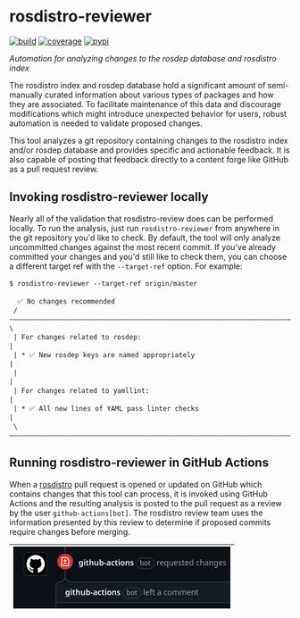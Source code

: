 # rosdistro-reviewer

[![build](https://img.shields.io/github/actions/workflow/status/ros-infrastructure/rosdistro-reviewer/ci.yaml?branch=main&event=push)](https://github.com/ros-infrastructure/rosdistro-reviewer/actions/workflows/ci.yaml?query=branch%3Amain+event%3Apush)
[![coverage](https://img.shields.io/codecov/c/github/ros-infrastructure/rosdistro-reviewer/main)](https://app.codecov.io/gh/ros-infrastructure/rosdistro-reviewer/branch/main)
[![pypi](https://img.shields.io/pypi/v/rosdistro-reviewer)](https://pypi.org/project/rosdistro-reviewer/)

_Automation for analyzing changes to the rosdep database and rosdistro index_

The rosdistro index and rosdep database hold a significant amount of semi-manually curated information about various types of packages and how they are associated. To facilitate maintenance of this data and discourage modifications which might introduce unexpected behavior for users, robust automation is needed to validate proposed changes.

This tool analyzes a git repository containing changes to the rosdistro index and/or rosdep database and provides specific and actionable feedback. It is also capable of posting that feedback directly to a content forge like GitHub as a pull request review.

## Invoking rosdistro-reviewer locally

Nearly all of the validation that rosdistro-review does can be performed locally. To run the analysis, just run `rosdistro-reviewer` from anywhere in the git repository you'd like to check. By default, the tool will only analyze uncommitted changes against the most recent commit. If you've already committed your changes and you'd still like to check them, you can choose a different target ref with the `--target-ref` option. For example:
```
$ rosdistro-reviewer --target-ref origin/master

  ✅ No changes recommended
 /————————————————————————————————————————————————————————————————————————————\
 | For changes related to rosdep:                                             |
 | * ✅ New rosdep keys are named appropriately                               |
 |                                                                            |
 | For changes related to yamllint:                                           |
 | * ✅ All new lines of YAML pass linter checks                              |
 \————————————————————————————————————————————————————————————————————————————/
```

## Running rosdistro-reviewer in GitHub Actions

When a [rosdistro](https://github.com/ros/rosdistro) pull request is opened or updated on GitHub which contains changes that this tool can process, it is invoked using GitHub Actions and the resulting analysis is posted to the pull request as a review by the user `github-actions[bot]`. The rosdistro review team uses the information presented by this review to determine if proposed commits require changes before merging.

| ![example GitHub pull request review](doc/github_review.png) |
|-|
